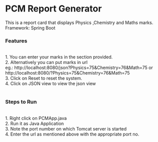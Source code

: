 # PCM Report Generator
This is a report card that displays Physics ,Chemistry and Maths marks.<br>
Framework: Spring Boot <br>


<h3>Features</h3><br>
1. You can enter your marks in the section provided. <br>
2. Alternatively you can put marks in url <br>
eg.: http://localhost:8080/json?Physics=75&Chemistry=76&Math=75 or http://localhost:8080/?Physics=75&Chemistry=76&Math=75 <br>
3. Click on Reset to reset the system. <br>
4. Click on JSON view to view the json view <br>

<br>
<h3>Steps to Run</h3><br>
1. Right click on PCMApp.java <br>
2. Run it as Java Application <br>
3. Note the port number on which Tomcat server is started <br>
4. Enter the url as mentioned above with the appropriate port no. <br>